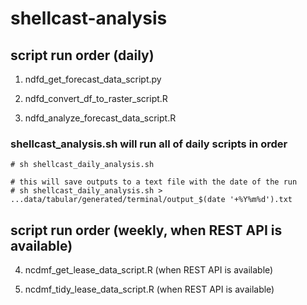 # shellcast-analysis


## script run order (daily)

1. ndfd_get_forecast_data_script.py

2. ndfd_convert_df_to_raster_script.R

3. ndfd_analyze_forecast_data_script.R

### shellcast_analysis.sh will run all of daily scripts in order

```
# sh shellcast_daily_analysis.sh

# this will save outputs to a text file with the date of the run
# sh shellcast_daily_analysis.sh > ...data/tabular/generated/terminal/output_$(date '+%Y%m%d').txt
```

## script run order (weekly, when REST API is available)

4. ncdmf_get_lease_data_script.R (when REST API is available)

5. ncdmf_tidy_lease_data_script.R (when REST API is available)

 